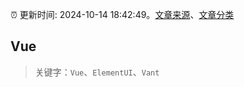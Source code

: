 :alarm_clock: 更新时间: 2024-10-14 18:42:49。[文章来源](/README.md)、[文章分类](/TAGS.md)

## Vue


> 关键字：`Vue`、`ElementUI`、`Vant`



